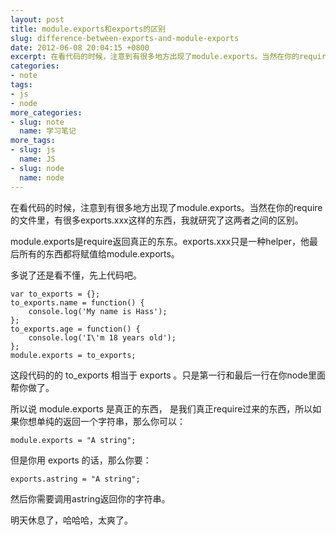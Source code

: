 ```yaml
---
layout: post
title: module.exports和exports的区别
slug: difference-between-exports-and-module-exports
date: 2012-06-08 20:04:15 +0800
excerpt: 在看代码的时候，注意到有很多地方出现了module.exports。当然在你的require的文件里，有很多exports.xxx这样的东西，我就研究了这两者之间的区别。
categories:
- note
tags:
- js
- node
more_categories:
- slug: note
  name: 学习笔记
more_tags:
- slug: js
  name: JS
- slug: node
  name: node
---
```


在看代码的时候，注意到有很多地方出现了module.exports。当然在你的require的文件里，有很多exports.xxx这样的东西，我就研究了这两者之间的区别。

module.exports是require返回真正的东东。exports.xxx只是一种helper，他最后所有的东西都将赋值给module.exports。

多说了还是看不懂，先上代码吧。

	var to_exports = {};
	to_exports.name = function() {
		console.log('My name is Hass');
	};
	to_exports.age = function() {
		console.log('I\'m 18 years old');
	};
	module.exports = to_exports;

这段代码的的 to_exports 相当于 exports 。只是第一行和最后一行在你node里面帮你做了。

所以说 module.exports 是真正的东西， 是我们真正require过来的东西，所以如果你想单纯的返回一个字符串，那么你可以：

	module.exports = "A string";

但是你用 exports 的话，那么你要：

	exports.astring = "A string";

然后你需要调用astring返回你的字符串。

明天休息了，哈哈哈，太爽了。
